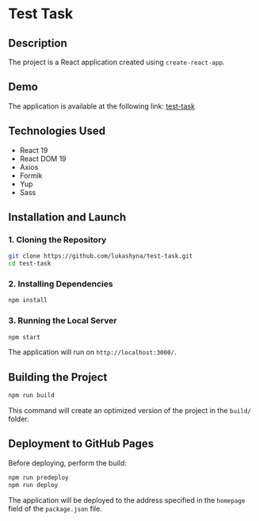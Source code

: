 # Test Task

## Description

The project is a React application created using `create-react-app`.

## Demo

The application is available at the following link: [test-task](https://lukashyna.github.io/test-task)

## Technologies Used

- React 19
- React DOM 19
- Axios
- Formik
- Yup
- Sass

## Installation and Launch

### 1. Cloning the Repository

```sh
git clone https://github.com/lukashyna/test-task.git
cd test-task
```

### 2. Installing Dependencies

```sh
npm install
```

### 3. Running the Local Server

```sh
npm start
```

The application will run on `http://localhost:3000/`.

## Building the Project

```sh
npm run build
```

This command will create an optimized version of the project in the `build/` folder.

## Deployment to GitHub Pages

Before deploying, perform the build:

```sh
npm run predeploy
npm run deploy
```

The application will be deployed to the address specified in the `homepage` field of the `package.json` file.
